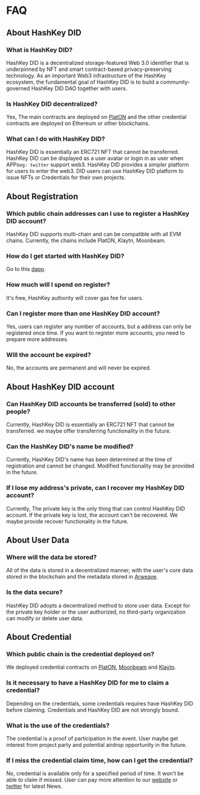 # FAQ

## About HashKey DID
### What is HashKey DID?
HashKey DID is a decentralized storage-featured Web 3.0 identifier that is underpinned by NFT and smart contract-based privacy-preserving technology. As an important Web3 infrastructure of the HashKey ecosystem, the fundamental goal of HashKey DID is to build a community-governed HashKey DID DAO together with users.

### Is HashKey DID decentralized?
Yes, The main contracts are deployed on [PlatON](https://www.platon.network) and the other credential contracts are deployed on Ethereum or other blockchains.

### What can I do with HashKey DID?
HashKey DID is essentially an ERC721 NFT that cannot be transferred. HashKey DID can be displayed as a user avatar or login in as user when APPs`eg: twitter` support web3. HashKey DID provides a simpler platform for users to enter the web3. DID users can use HashKey DID platform to issue NFTs or Credentials for their own projects.


## About Registration
### Which public chain addresses can I use to register a HashKey DID account?
HashKey DID supports multi-chain and can be compatible with all EVM chains. Currently, the chains include PlatON, Klaytn, Moonbeam.

### How do I get started with HashKey DID?
Go to this [dapp](https://app.hashkey.id/#/).

### How much will I spend on register?
It's free, HashKey authority will cover gas fee for users.

### Can I register more than one HashKey DID account?
Yes, users can register any number of accounts, but a address can only be registered once time. If you want to register more accounts, you need to prepare more addresses.

### Will the account be expired?
No, the accounts are permanent and will never be expired.


## About HashKey DID account
### Can HashKey DID accounts be transferred (sold) to other people?
Currently, HashKey DID is essentially an ERC721 NFT that cannot be transferred.  we maybe offer transferring functionality in the future.

### Can the HashKey DID's name be modified?
Currently, HashKey DID's name has been determined at the time of registration and cannot be changed. Modified functionality may be provided in the future.

### If I lose my address's private, can I recover my HashKey DID account?
Currently, The private key is the only thing that can control HashKey DID account. If the private key is lost, the account can't be recovered. We maybe provide recover functionality in the future.


## About User Data
### Where will the data be stored?
All of the data is stored in a decentralized manner, with the user's core data stored in the blockchain and the metadata stored in [Arweave](https://www.arweave.org/).

### Is the data secure?
HashKey DID adopts a decentralized method to store user data. Except for the private key holder or the user authorized, no third-party organization can modify or delete user data. 

## About Credential
### Which public chain is the credential deployed on?
We deployed credential contracts on [PlatON](https://www.platon.network), [Moonbeam](https://moonbeam.network/) and [Klaytn](https://klaytn.foundation/).

### Is it necessary to have a HashKey DID for me to claim a credential?
Depending on the credentials, some credentials requires have HashKey DID before claiming. Credentials and HashKey DID are not strongly bound.

### What is the use of the credentials?
The credential is a proof of participation in the event. User maybe get interest from project party and potential airdrop opportunity in the future.

### If I miss the credential claim time, how can I get the credential?
No, credential is available only for a specified period of time. It won't be able to claim if missed. User can pay more attention to our [website](https://www.hashkey.id/credential) or [twitter](https://twitter.com/HashKeyDID) for latest News.

